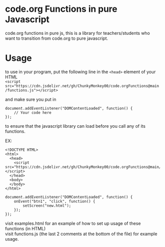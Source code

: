 # code.org Functions in pure Javascript
code.org functions in pure js, this is a library for teachers/students who want to transition from code.org to pure javascript.

# Usage
to use in your program, put the following line in the `<head>` element of your HTML  
`<script src="https://cdn.jsdelivr.net/gh/ChunkyMonkey00/code.orgFunctions@main/functions.js"></script>`  

and make sure you put in  
```
document.addEventListener("DOMContentLoaded", function() {
    // Your code here
});
```
to ensure that the javascript library can load before you call any of its functions.
  

  EX: 
```
<!DOCTYPE HTML>
<html>
  <head>
    <script src="https://cdn.jsdelivr.net/gh/ChunkyMonkey00/code.orgFunctions@main/functions.js"></script>
  </head>
  <body>
  </body>
</html>
```
```
document.addEventListener("DOMContentLoaded", function() {
    onEvent("btn1", "click", function() {
        setScreen("new.html");
    });
});
```  
visit examples.html for an example of how to set up usage of these functions (in HTML)  
visit functions.js (the last 2 comments at the bottom of the file) for example usage.
